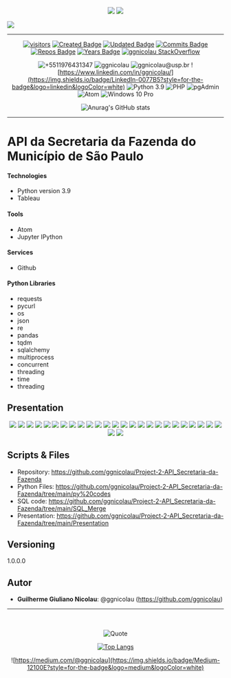  <div align="center">
 <img src="https://coursereport-production.imgix.net/uploads/school/logo/84/original/logo-ironhack-blue.png?w=200&h=200&dpr=1&q=75">
 <img src="https://encrypted-tbn0.gstatic.com/images?q=tbn:ANd9GcTx0OPgRAs3027QxPjMtXI-1UtLxObz5x6rpvb5bVfEASQJ19fs9Bi14CLOOwwhtJoYXw&usqp=CAU">
 </div>


 <div align="left">

 [![](https://readme-typing-svg.herokuapp.com/)](https://git.io/typing-svg)
 </div>
 <!--GITHUB_ACTIVITY:{"rows": 5}-->

 ---

 <div align="center">

 [![visitors](https://visitor-badge.glitch.me/badge?page_id=ggnicolau.visitor-badge)](https://badges.pufler.dev)
 [![Created Badge](https://badges.pufler.dev/created/ggnicolau/Project-7-Hospital-Challenge)](https://badges.pufler.dev)
 [![Updated Badge](https://badges.pufler.dev/updated/ggnicolau/Project-7-Hospital-Challenge)](https://badges.pufler.dev)
 [![Commits Badge](https://badges.pufler.dev/commits/monthly/ggnicolau)](https://badges.pufler.dev)
 [![Repos Badge](https://badges.pufler.dev/repos/ggnicolau)](https://badges.pufler.dev)
 [![Years Badge](https://badges.pufler.dev/years/ggnicolau)](https://badges.pufler.dev)
 [![ggnicolau StackOverflow](https://stackoverflow-badge.vercel.app/?userID=15673147)](https://stackoverflow.com/users/15673147/ggnicolau)

 ![+5511976431347](https://img.shields.io/badge/WhatsApp-25D366?style=for-the-badge&logo=whatsapp&logoColor=white)
 ![ggnicolau](https://img.shields.io/badge/Slack-4A154B?style=for-the-badge&logo=slack&logoColor=white)
 ![ggnicolau@usp.br](https://img.shields.io/badge/Gmail-D14836?style=for-the-badge&logo=gmail&logoColor=white)
 ![https://www.linkedin.com/in/ggnicolau/](https://img.shields.io/badge/LinkedIn-0077B5?style=for-the-badge&logo=linkedin&logoColor=white)
 ![Python 3.9](https://img.shields.io/badge/Python-3776AB?style=for-the-badge&logo=python&logoColor=white)
 ![PHP](https://img.shields.io/badge/PHP-777BB4?style=for-the-badge&logo=php&logoColor=white)
 ![pgAdmin](https://img.shields.io/badge/PostgreSQL-316192?style=for-the-badge&logo=postgresql&logoColor=white)
 ![Atom](https://img.shields.io/badge/Atom-66595C?style=for-the-badge&logo=Atom&logoColor=white)
 ![Windows 10 Pro](https://img.shields.io/badge/Windows-0078D6?style=for-the-badge&logo=windows&logoColor=white)

 ![Anurag's GitHub stats](https://github-readme-stats.vercel.app/api?username=ggnicolau&show_icons=true&theme=darcula)
 </div>
 <!--GITHUB_ACTIVITY:{"rows": 5}-->

 ---

 <div align="left">
 <div class=''text-justify''>

 # API da Secretaria da Fazenda do Município de São Paulo

 #### Technologies
 * Python version  3.9
 * Tableau


 #### Tools
 * Atom
 * Jupyter IPython

 #### Services
 * Github

 #### Python Libraries
 * requests
 * pycurl
 * os
 * json
 * re
 * pandas
 * tqdm
 * sqlalchemy
 * multiprocess
 * concurrent
 * threading
 * time
 * threading


 ## Presentation

 <div align="center">
 <img src="https://github.com/ggnicolau/Project-2-API_Secretaria-da-Fazenda/blob/main/Presentation/png/GGN_APRESENTA%C3%87%C3%83O_FUNDOS_MUNCIPAIS_IRONHACK_P%C3%A1gina_01.png">
 <img src="https://github.com/ggnicolau/Project-2-API_Secretaria-da-Fazenda/blob/main/Presentation/png/GGN_APRESENTA%C3%87%C3%83O_FUNDOS_MUNCIPAIS_IRONHACK_P%C3%A1gina_02.png">
 <img src="https://github.com/ggnicolau/Project-2-API_Secretaria-da-Fazenda/blob/main/Presentation/png/GGN_APRESENTA%C3%87%C3%83O_FUNDOS_MUNCIPAIS_IRONHACK_P%C3%A1gina_03.png">
 <img src="https://github.com/ggnicolau/Project-2-API_Secretaria-da-Fazenda/blob/main/Presentation/png/GGN_APRESENTA%C3%87%C3%83O_FUNDOS_MUNCIPAIS_IRONHACK_P%C3%A1gina_04.png">
 <img src="https://github.com/ggnicolau/Project-2-API_Secretaria-da-Fazenda/blob/main/Presentation/png/GGN_APRESENTA%C3%87%C3%83O_FUNDOS_MUNCIPAIS_IRONHACK_P%C3%A1gina_05.png">
 <img src="https://github.com/ggnicolau/Project-2-API_Secretaria-da-Fazenda/blob/main/Presentation/png/GGN_APRESENTA%C3%87%C3%83O_FUNDOS_MUNCIPAIS_IRONHACK_P%C3%A1gina_06.png">
 <img src="https://github.com/ggnicolau/Project-2-API_Secretaria-da-Fazenda/blob/main/Presentation/png/GGN_APRESENTA%C3%87%C3%83O_FUNDOS_MUNCIPAIS_IRONHACK_P%C3%A1gina_07.png">
 <img src="https://github.com/ggnicolau/Project-2-API_Secretaria-da-Fazenda/blob/main/Presentation/png/GGN_APRESENTA%C3%87%C3%83O_FUNDOS_MUNCIPAIS_IRONHACK_P%C3%A1gina_08.png">
 <img src="https://github.com/ggnicolau/Project-2-API_Secretaria-da-Fazenda/blob/main/Presentation/png/GGN_APRESENTA%C3%87%C3%83O_FUNDOS_MUNCIPAIS_IRONHACK_P%C3%A1gina_09.png">
 <img src="https://github.com/ggnicolau/Project-2-API_Secretaria-da-Fazenda/blob/main/Presentation/png/GGN_APRESENTA%C3%87%C3%83O_FUNDOS_MUNCIPAIS_IRONHACK_P%C3%A1gina_10.png">
 <img src="https://github.com/ggnicolau/Project-2-API_Secretaria-da-Fazenda/blob/main/Presentation/png/GGN_APRESENTA%C3%87%C3%83O_FUNDOS_MUNCIPAIS_IRONHACK_P%C3%A1gina_11.png">
 <img src="https://github.com/ggnicolau/Project-2-API_Secretaria-da-Fazenda/blob/main/Presentation/png/GGN_APRESENTA%C3%87%C3%83O_FUNDOS_MUNCIPAIS_IRONHACK_P%C3%A1gina_12.png">
 <img src="https://github.com/ggnicolau/Project-2-API_Secretaria-da-Fazenda/blob/main/Presentation/png/GGN_APRESENTA%C3%87%C3%83O_FUNDOS_MUNCIPAIS_IRONHACK_P%C3%A1gina_13.png">
 <img src="https://github.com/ggnicolau/Project-2-API_Secretaria-da-Fazenda/blob/main/Presentation/png/GGN_APRESENTA%C3%87%C3%83O_FUNDOS_MUNCIPAIS_IRONHACK_P%C3%A1gina_14.png">
 <img src="https://github.com/ggnicolau/Project-2-API_Secretaria-da-Fazenda/blob/main/Presentation/png/GGN_APRESENTA%C3%87%C3%83O_FUNDOS_MUNCIPAIS_IRONHACK_P%C3%A1gina_15.png">
 <img src="https://github.com/ggnicolau/Project-2-API_Secretaria-da-Fazenda/blob/main/Presentation/png/GGN_APRESENTA%C3%87%C3%83O_FUNDOS_MUNCIPAIS_IRONHACK_P%C3%A1gina_16.png">
 <img src="https://github.com/ggnicolau/Project-2-API_Secretaria-da-Fazenda/blob/main/Presentation/png/GGN_APRESENTA%C3%87%C3%83O_FUNDOS_MUNCIPAIS_IRONHACK_P%C3%A1gina_17.png">
 <img src="https://github.com/ggnicolau/Project-2-API_Secretaria-da-Fazenda/blob/main/Presentation/png/GGN_APRESENTA%C3%87%C3%83O_FUNDOS_MUNCIPAIS_IRONHACK_P%C3%A1gina_18.png">
 <img src="https://github.com/ggnicolau/Project-2-API_Secretaria-da-Fazenda/blob/main/Presentation/png/GGN_APRESENTA%C3%87%C3%83O_FUNDOS_MUNCIPAIS_IRONHACK_P%C3%A1gina_19.png">
 <img src="https://github.com/ggnicolau/Project-2-API_Secretaria-da-Fazenda/blob/main/Presentation/png/GGN_APRESENTA%C3%87%C3%83O_FUNDOS_MUNCIPAIS_IRONHACK_P%C3%A1gina_20.png">
 <img src="https://github.com/ggnicolau/Project-2-API_Secretaria-da-Fazenda/blob/main/Presentation/png/GGN_APRESENTA%C3%87%C3%83O_FUNDOS_MUNCIPAIS_IRONHACK_P%C3%A1gina_21.png">
 <img src="https://github.com/ggnicolau/Project-2-API_Secretaria-da-Fazenda/blob/main/Presentation/png/GGN_APRESENTA%C3%87%C3%83O_FUNDOS_MUNCIPAIS_IRONHACK_P%C3%A1gina_22.png">
 <img src="https://github.com/ggnicolau/Project-2-API_Secretaria-da-Fazenda/blob/main/Presentation/png/GGN_APRESENTA%C3%87%C3%83O_FUNDOS_MUNCIPAIS_IRONHACK_P%C3%A1gina_23.png">
 <img src="https://github.com/ggnicolau/Project-2-API_Secretaria-da-Fazenda/blob/main/Presentation/png/GGN_APRESENTA%C3%87%C3%83O_FUNDOS_MUNCIPAIS_IRONHACK_P%C3%A1gina_24.png">
 <img src="https://github.com/ggnicolau/Project-2-API_Secretaria-da-Fazenda/blob/main/Presentation/png/GGN_APRESENTA%C3%87%C3%83O_FUNDOS_MUNCIPAIS_IRONHACK_P%C3%A1gina_25.png">
 <img src="https://github.com/ggnicolau/Project-2-API_Secretaria-da-Fazenda/blob/main/Presentation/png/GGN_APRESENTA%C3%87%C3%83O_FUNDOS_MUNCIPAIS_IRONHACK_P%C3%A1gina_26.png">
 <img src="https://github.com/ggnicolau/Project-2-API_Secretaria-da-Fazenda/blob/main/Presentation/png/GGN_APRESENTA%C3%87%C3%83O_FUNDOS_MUNCIPAIS_IRONHACK_P%C3%A1gina_27.png">
 </div>


 ## Scripts & Files
 * Repository: https://github.com/ggnicolau/Project-2-API_Secretaria-da-Fazenda
 * Python Files: https://github.com/ggnicolau/Project-2-API_Secretaria-da-Fazenda/tree/main/py%20codes
 * SQL code: https://github.com/ggnicolau/Project-2-API_Secretaria-da-Fazenda/tree/main/SQL_Merge
 * Presentation:  https://github.com/ggnicolau/Project-2-API_Secretaria-da-Fazenda/tree/main/Presentation

 ## Versioning

 1.0.0.0

 ## Autor

 * **Guilherme Giuliano Nicolau**: @ggnicolau (https://github.com/ggnicolau)

 </div>

 <!--GITHUB_ACTIVITY:{"rows": 5}-->

 ---

 <div align="center">

 <br/><br/>
 ![Quote](https://github-readme-quotes.herokuapp.com/quote?theme=dark&animation=grow_out_in)

 [![Top Langs](https://github-readme-stats.vercel.app/api/top-langs/?username=ggnicolau&layout=compact)](https://github.com/anuraghazra/github-readme-stats)

 ![https://medium.com/@ggnicolau](https://img.shields.io/badge/Medium-12100E?style=for-the-badge&logo=medium&logoColor=white)


 </div>
